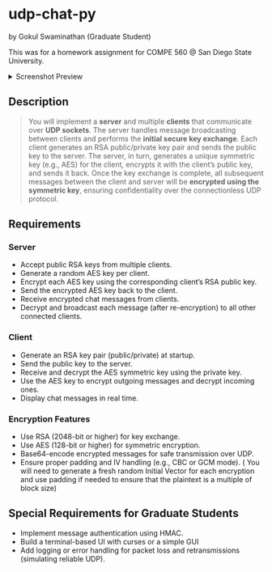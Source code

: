 # udp-chat-py
by Gokul Swaminathan (Graduate Student)

This was for a homework assignment for COMPE 560 @ San Diego State University.

<details>
<summary>Screenshot Preview</summary>
<br>
![screenshot](./screenshot.png)
</details>

## Description
> You will implement a **server** and multiple **clients** that communicate over **UDP sockets**. The
server handles message broadcasting between clients and performs the **initial secure key
exchange**. Each client generates an RSA public/private key pair and sends the public key to the
server. The server, in turn, generates a unique symmetric key (e.g., AES) for the client, encrypts
it with the client’s public key, and sends it back.
Once the key exchange is complete, all subsequent messages between the client and server will
be **encrypted using the symmetric key**, ensuring confidentiality over the connectionless UDP
protocol.

## Requirements

### Server
* Accept public RSA keys from multiple clients.
* Generate a random AES key per client.
* Encrypt each AES key using the corresponding client’s RSA public key.
* Send the encrypted AES key back to the client.
* Receive encrypted chat messages from clients.
* Decrypt and broadcast each message (after re-encryption) to all other connected
clients.

### Client
* Generate an RSA key pair (public/private) at startup.
* Send the public key to the server.
* Receive and decrypt the AES symmetric key using the private key.
* Use the AES key to encrypt outgoing messages and decrypt incoming ones.
* Display chat messages in real time.

### Encryption Features
* Use RSA (2048-bit or higher) for key exchange.
* Use AES (128-bit or higher) for symmetric encryption.
* Base64-encode encrypted messages for safe transmission over UDP.
* Ensure proper padding and IV handling (e.g., CBC or GCM mode). ( You will need to
generate a fresh random Initial Vector for each encryption and use padding if needed to
ensure that the plaintext is a multiple of block size)

## Special Requirements for Graduate Students
* Implement message authentication using HMAC.
* Build a terminal-based UI with curses or a simple GUI
* Add logging or error handling for packet loss and retransmissions (simulating reliable
UDP).
